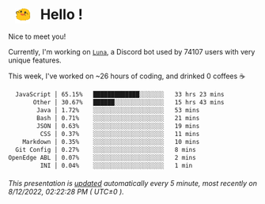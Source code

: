 <h1>   <img src="./spoinky.gif" style="vertical-align:middle;" width="30px">   Hello ! </h1>

Nice to meet you!

Currently, I'm working on <a href='https://github.com/Asgarrrr/Luna'>`Luna`</a>, a Discord bot used by 74107 users with very unique features.

This week, I've worked on ~26 hours of coding, and drinked 0 coffees ☕

```
  JavaScript │ 65.15%   █████████████░░░░░░░   33 hrs 23 mins
       Other │ 30.67%   ██████░░░░░░░░░░░░░░   15 hrs 43 mins
        Java │ 1.72%    ░░░░░░░░░░░░░░░░░░░░   53 mins
        Bash │ 0.71%    ░░░░░░░░░░░░░░░░░░░░   21 mins
        JSON │ 0.63%    ░░░░░░░░░░░░░░░░░░░░   19 mins
         CSS │ 0.37%    ░░░░░░░░░░░░░░░░░░░░   11 mins
    Markdown │ 0.35%    ░░░░░░░░░░░░░░░░░░░░   10 mins
  Git Config │ 0.27%    ░░░░░░░░░░░░░░░░░░░░   8 mins
OpenEdge ABL │ 0.07%    ░░░░░░░░░░░░░░░░░░░░   2 mins
         INI │ 0.04%    ░░░░░░░░░░░░░░░░░░░░   1 min
```

###### This presentation is [updated](https://github.com/Asgarrrr) automatically every 5 minute, most recently on 8/12/2022, 02:22:28 PM ( UTC±0 ).